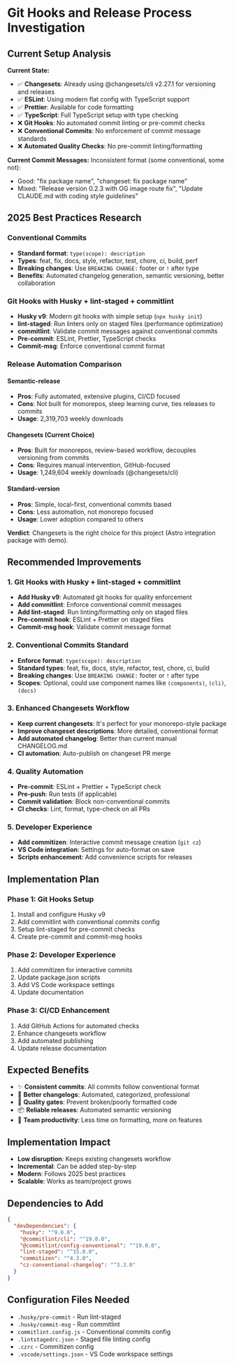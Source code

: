 # Git Hooks and Release Process Investigation

## Current Setup Analysis

**Current State:**

- ✅ **Changesets**: Already using @changesets/cli v2.27.1 for versioning and releases
- ✅ **ESLint**: Using modern flat config with TypeScript support
- ✅ **Prettier**: Available for code formatting
- ✅ **TypeScript**: Full TypeScript setup with type checking
- ❌ **Git Hooks**: No automated commit linting or pre-commit checks
- ❌ **Conventional Commits**: No enforcement of commit message standards
- ❌ **Automated Quality Checks**: No pre-commit linting/formatting

**Current Commit Messages:** Inconsistent format (some conventional, some not):

- Good: "fix package name", "changeset: fix package name"
- Mixed: "Release version 0.2.3 with OG image route fix", "Update CLAUDE.md with coding style guidelines"

## 2025 Best Practices Research

### Conventional Commits

- **Standard format**: `type(scope): description`
- **Types**: feat, fix, docs, style, refactor, test, chore, ci, build, perf
- **Breaking changes**: Use `BREAKING CHANGE:` footer or `!` after type
- **Benefits**: Automated changelog generation, semantic versioning, better collaboration

### Git Hooks with Husky + lint-staged + commitlint

- **Husky v9**: Modern git hooks with simple setup (`npx husky init`)
- **lint-staged**: Run linters only on staged files (performance optimization)
- **commitlint**: Validate commit messages against conventional commits
- **Pre-commit**: ESLint, Prettier, TypeScript checks
- **Commit-msg**: Enforce conventional commit format

### Release Automation Comparison

#### Semantic-release

- **Pros**: Fully automated, extensive plugins, CI/CD focused
- **Cons**: Not built for monorepos, steep learning curve, ties releases to commits
- **Usage**: 2,319,703 weekly downloads

#### Changesets (Current Choice)

- **Pros**: Built for monorepos, review-based workflow, decouples versioning from commits
- **Cons**: Requires manual intervention, GitHub-focused
- **Usage**: 1,249,604 weekly downloads (@changesets/cli)

#### Standard-version

- **Pros**: Simple, local-first, conventional commits based
- **Cons**: Less automation, not monorepo focused
- **Usage**: Lower adoption compared to others

**Verdict**: Changesets is the right choice for this project (Astro integration package with demo).

## Recommended Improvements

### 1. Git Hooks with Husky + lint-staged + commitlint

- **Add Husky v9**: Automated git hooks for quality enforcement
- **Add commitlint**: Enforce conventional commit messages
- **Add lint-staged**: Run linting/formatting only on staged files
- **Pre-commit hook**: ESLint + Prettier on staged files
- **Commit-msg hook**: Validate commit message format

### 2. Conventional Commits Standard

- **Enforce format**: `type(scope): description`
- **Standard types**: feat, fix, docs, style, refactor, test, chore, ci, build
- **Breaking changes**: Use `BREAKING CHANGE:` footer or `!` after type
- **Scopes**: Optional, could use component names like `(components)`, `(cli)`, `(docs)`

### 3. Enhanced Changesets Workflow

- **Keep current changesets**: It's perfect for your monorepo-style package
- **Improve changeset descriptions**: More detailed, conventional format
- **Add automated changelog**: Better than current manual CHANGELOG.md
- **CI automation**: Auto-publish on changeset PR merge

### 4. Quality Automation

- **Pre-commit**: ESLint + Prettier + TypeScript check
- **Pre-push**: Run tests (if applicable)
- **Commit validation**: Block non-conventional commits
- **CI checks**: Lint, format, type-check on all PRs

### 5. Developer Experience

- **Add commitizen**: Interactive commit message creation (`git cz`)
- **VS Code integration**: Settings for auto-format on save
- **Scripts enhancement**: Add convenience scripts for releases

## Implementation Plan

### Phase 1: Git Hooks Setup

1. Install and configure Husky v9
2. Add commitlint with conventional commits config
3. Setup lint-staged for pre-commit checks
4. Create pre-commit and commit-msg hooks

### Phase 2: Developer Experience

1. Add commitizen for interactive commits
2. Update package.json scripts
3. Add VS Code workspace settings
4. Update documentation

### Phase 3: CI/CD Enhancement

1. Add GitHub Actions for automated checks
2. Enhance changesets workflow
3. Add automated publishing
4. Update release documentation

## Expected Benefits

- ✨ **Consistent commits**: All commits follow conventional format
- 🚀 **Better changelogs**: Automated, categorized, professional
- 🔧 **Quality gates**: Prevent broken/poorly formatted code
- 📦 **Reliable releases**: Automated semantic versioning
- 👥 **Team productivity**: Less time on formatting, more on features

## Implementation Impact

- **Low disruption**: Keeps existing changesets workflow
- **Incremental**: Can be added step-by-step
- **Modern**: Follows 2025 best practices
- **Scalable**: Works as team/project grows

## Dependencies to Add

```json
{
  "devDependencies": {
    "husky": "^9.0.0",
    "@commitlint/cli": "^19.0.0",
    "@commitlint/config-conventional": "^19.0.0",
    "lint-staged": "^15.0.0",
    "commitizen": "^4.3.0",
    "cz-conventional-changelog": "^3.3.0"
  }
}
```

## Configuration Files Needed

- `.husky/pre-commit` - Run lint-staged
- `.husky/commit-msg` - Run commitlint
- `commitlint.config.js` - Conventional commits config
- `.lintstagedrc.json` - Staged file linting config
- `.czrc` - Commitizen config
- `.vscode/settings.json` - VS Code workspace settings
